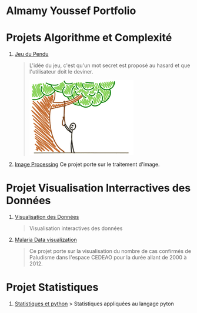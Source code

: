 # Almamy Youssef Portfolio

# Projets Algorithme et Complexité

  1. [Jeu du Pendu](https://github.com/AYLY92/Algorithmique-et-Complexite/tree/master/Semestre1/Projet-Hangman-master)
      >L'idée du jeu, c'est qu'un mot secret est proposé au hasard et que l'utilisateur doit le deviner.
      >
      > ![](https://github.com/AYLY92/almamy_youssouf_portfolio/blob/master/images/pendu.png)
      
  2. [Image Processing](https://github.com/AYLY92/Algorithmique-et-Complexite/tree/master/Semestre1/Projet%20Image%20Processing)
      Ce projet porte sur le traitement d'image.

# Projet Visualisation Interractives des Données

  1. [Visualisation des Données](https://github.com/AYLY92/Projet1-de-Visualisation-des-Donnees)
      > Visualisation interactives des données
      
  2. [Malaria Data visualization]( https://groupdataviz.github.io/Malaria_dataviz/)
      > Ce projet porte sur la visualisation du nombre de cas confirmés de Paludisme dans l'espace CEDEAO pour la durée allant de 2000 à      2012.
  
# Projet Statistiques

  1. [Statistiques et python](https://github.com/AYLY92/Statistiques)
    > Statistiques appliquées au langage pyton
